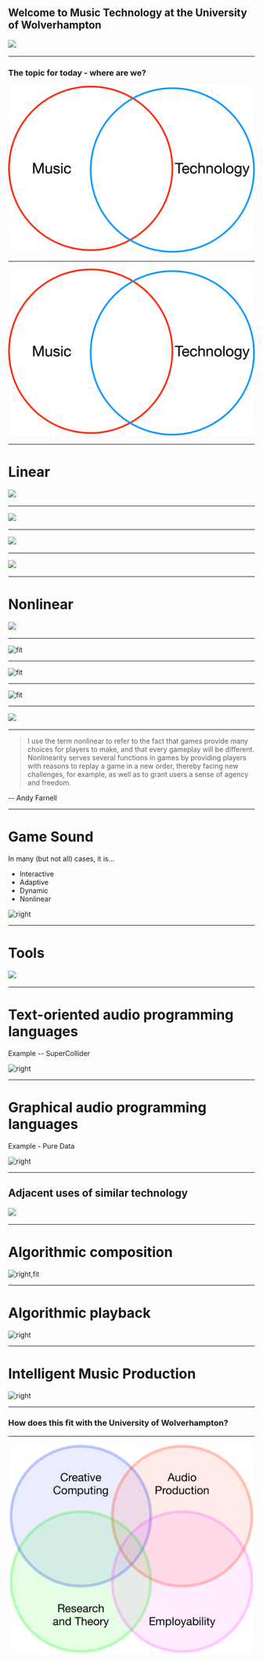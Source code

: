 ## Welcome to **Music Technology** at the University of Wolverhampton

![](https://www.wlv.ac.uk/media/departments/faculty-of-arts/images/performing-arts/Mixing-desk.jpg)

---

### The topic for today - where are we?

![120%](images/venn.png)

---

![120%](images/venn.png)

---

# Linear

![](https://upload.wikimedia.org/wikipedia/commons/d/d4/Vinyl_groove_macro.jpg)

---

![](https://upload.wikimedia.org/wikipedia/commons/d/d4/Vinyl_groove_macro.jpg)

---

![](https://youtu.be/laIvjmdM0Ww)

---

![](https://images.techhive.com/images/article/2017/02/6-gotta-know-spotify-tips-for-ios-and-android-offline-radio-for-ios_1-100708856-orig.jpg)

---

# Nonlinear

![](http://musicappblog.com/wp-content/uploads/2014/11/noatikl-main-screen.jpg)

---

![fit](http://abjad.mbrsi.org/_images/mozart-tables.png)

---

![fit](http://destination-out.com/media/images/mosaic-braxton.jpg)

---

![fit](https://www.leoweekly.com/wp-content/uploads/2015/11/Music_preview_InC.jpg)

---

![](https://o.aolcdn.com/images/dims?quality=85&image_uri=http%3A%2F%2Fo.aolcdn.com%2Fhss%2Fstorage%2Fmidas%2F8ea82e7794d62e898e341a063b9cc374%2F206704027%2Fred-dead-redemption-2.jpg&client=amp-blogside-v2&signature=3cbd9d829e113c0aab8f2d2ea702ac941061cfda)

---

> I use the term nonlinear to refer to the fact that games provide many choices for players to make, and that every gameplay will be different. Nonlinearity serves several functions in games by providing players with reasons to replay a game in a new order, thereby facing new challenges, for example, as well as to grant users a sense of agency and freedom.

-- Andy Farnell

---

# Game Sound

In many (but not all) cases, it is...

* Interactive
* Adaptive
* Dynamic
* Nonlinear

![right](https://wi-images.condecdn.net/image/jJ2q9WxZERM/crop/1440/0.5235602094240838/f/hard-mode-1.jpg)

---

# Tools

![](https://upload.wikimedia.org/wikipedia/commons/c/cd/PureData-Harvie-Examples.png)

---

# Text-oriented audio programming languages

Example -- SuperCollider

![right](https://i.ytimg.com/vi/9bc2buq9c2k/maxresdefault.jpg)

---

# Graphical audio programming languages

Example - Pure Data

![right](https://upload.wikimedia.org/wikipedia/commons/c/cd/PureData-Harvie-Examples.png)

---

## Adjacent uses of similar technology

![](https://9to5mac.com/wp-content/uploads/sites/6/2018/02/chromaverb-logic-pros-hero.png?w=1600)

---

# Algorithmic composition

![right,fit](https://upload.wikimedia.org/wikipedia/commons/thumb/2/2b/Markovkate_01.svg/1024px-Markovkate_01.svg.png)

---

# Algorithmic playback

![right](https://cnet4.cbsistatic.com/img/D96EvMw5aIGTh5KF7GHCRToT8X4=/2015/06/12/2faa0cb9-1d63-49ac-9fac-999e645d9122/tempo-music.jpg)

---

# Intelligent Music Production

![right](https://intelligentsoundengineering.files.wordpress.com/2018/06/cross-adaptive-architecture.jpg?w=776)

----

### How does this fit with the University of Wolverhampton?

---

![fit](images/fourareas.png)

